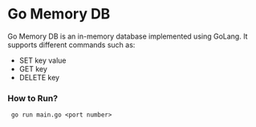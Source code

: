 # Go Memory DB

Go Memory DB is an in-memory database implemented using GoLang. It supports different commands such as:

- SET key value
- GET key
- DELETE key



### How to Run?

``` go run main.go <port number>```
